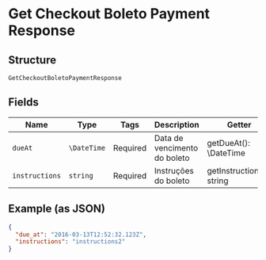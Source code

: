 
# Get Checkout Boleto Payment Response

## Structure

`GetCheckoutBoletoPaymentResponse`

## Fields

| Name | Type | Tags | Description | Getter | Setter |
|  --- | --- | --- | --- | --- | --- |
| `dueAt` | `\DateTime` | Required | Data de vencimento do boleto | getDueAt(): \DateTime | setDueAt(\DateTime dueAt): void |
| `instructions` | `string` | Required | Instruções do boleto | getInstructions(): string | setInstructions(string instructions): void |

## Example (as JSON)

```json
{
  "due_at": "2016-03-13T12:52:32.123Z",
  "instructions": "instructions2"
}
```

